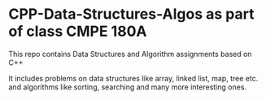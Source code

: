 # CPP-Data-Structures-Algos as part of class CMPE 180A
This repo contains Data Structures and Algorithm assignments based on C++

It includes problems on data structures like array, linked list, map, tree etc. and algorithms like sorting, searching and many more interesting ones.

